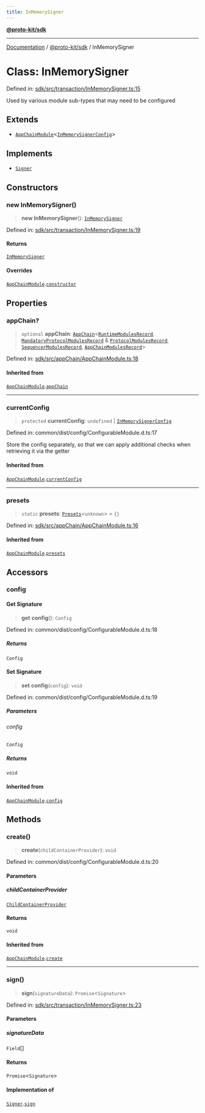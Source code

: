 ```yaml
---
title: InMemorySigner
---
```


[**@proto-kit/sdk**](../README.md)

***

[Documentation](../../../README.md) / [@proto-kit/sdk](../README.md) / InMemorySigner

# Class: InMemorySigner

Defined in: [sdk/src/transaction/InMemorySigner.ts:15](https://github.com/proto-kit/framework/blob/4d6b3b6da51b3edee0fbf25ce72c1f59ec61e891/packages/sdk/src/transaction/InMemorySigner.ts#L15)

Used by various module sub-types that may need to be configured

## Extends

- [`AppChainModule`](AppChainModule.md)\<[`InMemorySignerConfig`](../interfaces/InMemorySignerConfig.md)\>

## Implements

- [`Signer`](../interfaces/Signer.md)

## Constructors

### new InMemorySigner()

> **new InMemorySigner**(): [`InMemorySigner`](InMemorySigner.md)

Defined in: [sdk/src/transaction/InMemorySigner.ts:19](https://github.com/proto-kit/framework/blob/4d6b3b6da51b3edee0fbf25ce72c1f59ec61e891/packages/sdk/src/transaction/InMemorySigner.ts#L19)

#### Returns

[`InMemorySigner`](InMemorySigner.md)

#### Overrides

[`AppChainModule`](AppChainModule.md).[`constructor`](AppChainModule.md#constructors)

## Properties

### appChain?

> `optional` **appChain**: [`AppChain`](AppChain.md)\<[`RuntimeModulesRecord`](../../module/type-aliases/RuntimeModulesRecord.md), [`MandatoryProtocolModulesRecord`](../../protocol/type-aliases/MandatoryProtocolModulesRecord.md) & [`ProtocolModulesRecord`](../../protocol/type-aliases/ProtocolModulesRecord.md), [`SequencerModulesRecord`](../../sequencer/type-aliases/SequencerModulesRecord.md), [`AppChainModulesRecord`](../type-aliases/AppChainModulesRecord.md)\>

Defined in: [sdk/src/appChain/AppChainModule.ts:18](https://github.com/proto-kit/framework/blob/4d6b3b6da51b3edee0fbf25ce72c1f59ec61e891/packages/sdk/src/appChain/AppChainModule.ts#L18)

#### Inherited from

[`AppChainModule`](AppChainModule.md).[`appChain`](AppChainModule.md#appchain)

***

### currentConfig

> `protected` **currentConfig**: `undefined` \| [`InMemorySignerConfig`](../interfaces/InMemorySignerConfig.md)

Defined in: common/dist/config/ConfigurableModule.d.ts:17

Store the config separately, so that we can apply additional
checks when retrieving it via the getter

#### Inherited from

[`AppChainModule`](AppChainModule.md).[`currentConfig`](AppChainModule.md#currentconfig)

***

### presets

> `static` **presets**: [`Presets`](../../common/type-aliases/Presets.md)\<`unknown`\> = `{}`

Defined in: [sdk/src/appChain/AppChainModule.ts:16](https://github.com/proto-kit/framework/blob/4d6b3b6da51b3edee0fbf25ce72c1f59ec61e891/packages/sdk/src/appChain/AppChainModule.ts#L16)

#### Inherited from

[`AppChainModule`](AppChainModule.md).[`presets`](AppChainModule.md#presets)

## Accessors

### config

#### Get Signature

> **get** **config**(): `Config`

Defined in: common/dist/config/ConfigurableModule.d.ts:18

##### Returns

`Config`

#### Set Signature

> **set** **config**(`config`): `void`

Defined in: common/dist/config/ConfigurableModule.d.ts:19

##### Parameters

###### config

`Config`

##### Returns

`void`

#### Inherited from

[`AppChainModule`](AppChainModule.md).[`config`](AppChainModule.md#config)

## Methods

### create()

> **create**(`childContainerProvider`): `void`

Defined in: common/dist/config/ConfigurableModule.d.ts:20

#### Parameters

##### childContainerProvider

[`ChildContainerProvider`](../../common/interfaces/ChildContainerProvider.md)

#### Returns

`void`

#### Inherited from

[`AppChainModule`](AppChainModule.md).[`create`](AppChainModule.md#create)

***

### sign()

> **sign**(`signatureData`): `Promise`\<`Signature`\>

Defined in: [sdk/src/transaction/InMemorySigner.ts:23](https://github.com/proto-kit/framework/blob/4d6b3b6da51b3edee0fbf25ce72c1f59ec61e891/packages/sdk/src/transaction/InMemorySigner.ts#L23)

#### Parameters

##### signatureData

`Field`[]

#### Returns

`Promise`\<`Signature`\>

#### Implementation of

[`Signer`](../interfaces/Signer.md).[`sign`](../interfaces/Signer.md#sign)
